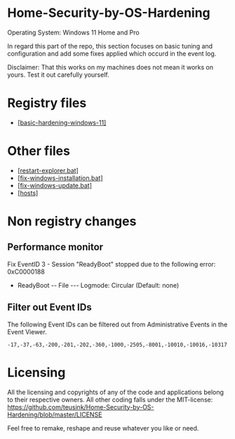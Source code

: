﻿# Home-Security-by-OS-Hardening
Operating System: Windows 11 Home and Pro

In regard this part of the repo, this section focuses on basic tuning and configuration and add some fixes applied which occurd in the event log.

Disclaimer: That this works on my machines does not mean it works on yours. Test it out carefully yourself.

# Registry files
- [[basic-hardening-windows-11]](https://github.com/teusink/Home-Security-by-OS-Hardening/blob/master/Windows11/basic/basic-hardening-windows-11.reg)

# Other files
- [[restart-explorer.bat]](https://github.com/teusink/Home-Security-by-OS-Hardening/blob/master/Windows11/tools/restart-explorer.bat)
- [[fix-windows-installation.bat]](https://github.com/teusink/Home-Security-by-OS-Hardening/blob/master/Windows11/tools/fix-windows-installation.bat)
- [[fix-windows-update.bat]](https://github.com/teusink/Home-Security-by-OS-Hardening/blob/master/Windows11/tools/fix-windows-update.bat)
- [[hosts]](https://github.com/teusink/Home-Security-by-OS-Hardening/blob/master/Windows11/basic/hosts)

# Non registry changes

## Performance monitor

Fix EventID 3 - Session "ReadyBoot" stopped due to the following error: 0xC0000188
- ReadyBoot
-- File
--- Logmode: Circular (Default: none)

## Filter out Event IDs

The following Event IDs can be filtered out from Administrative Events in the Event Viewer.

`-17,-37,-63,-200,-201,-202,-360,-1000,-2505,-8001,-10010,-10016,-10317`

# Licensing
All the licensing and copyrights of any of the code and applications belong to their respective owners. All other coding falls under the MIT-license: https://github.com/teusink/Home-Security-by-OS-Hardening/blob/master/LICENSE

Feel free to remake, reshape and reuse whatever you like or need.
